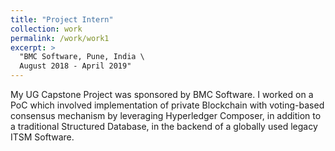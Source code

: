 ```yaml
---
title: "Project Intern"
collection: work
permalink: /work/work1
excerpt: >
  "BMC Software, Pune, India \
  August 2018 - April 2019"
---
```


My UG Capstone Project was sponsored by BMC Software. I worked on a PoC which involved implementation of private Blockchain with voting-based consensus mechanism by leveraging Hyperledger Composer, in addition to a traditional Structured Database, in the backend of a globally used legacy ITSM Software.

